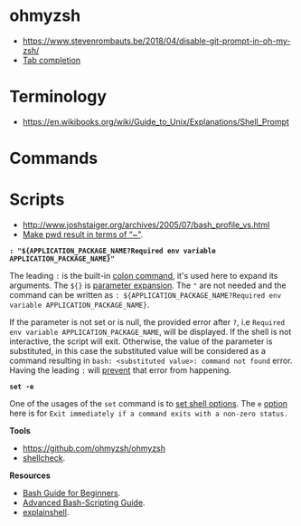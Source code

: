 # ohmyzsh

- https://www.stevenrombauts.be/2018/04/disable-git-prompt-in-oh-my-zsh/
- [Tab completion](https://medium.com/@herryhan2435/using-aws-cli-with-fzf-on-ohmyzsh-ec995ee3784f)

# Terminology

- https://en.wikibooks.org/wiki/Guide_to_Unix/Explanations/Shell_Prompt

# Commands

# Scripts

- http://www.joshstaiger.org/archives/2005/07/bash_profile_vs.html
- [Make pwd result in terms of “~"](https://unix.stackexchange.com/questions/207210/make-pwd-result-in-terms-of).

**`: "${APPLICATION_PACKAGE_NAME?Required env variable APPLICATION_PACKAGE_NAME}"`**

The leading `:` is the built-in [colon command](https://gerardnico.com/lang/bash/double_point), it's used here to expand its arguments. The `${}` is [parameter expansion](https://gerardnico.com/lang/bash/parameter_expansion). The `"` are not needed and the command can be written as `: ${APPLICATION_PACKAGE_NAME?Required env variable APPLICATION_PACKAGE_NAME}`.

If the parameter is not set or is null, the provided error after `?`, i.e `Required env variable APPLICATION_PACKAGE_NAME`, will be displayed. If the shell is not interactive, the script will exit. Otherwise, the value of the parameter is substituted, in this case the substituted value will be considered as a command resulting in `bash: <substituted value>: command not found` error. Having the leading `:` will [prevent](https://aplawrence.com/Basics/leading-colon.html) that error from happening.

**`set -e`**

One of the usages of the `set` command is to [set shell options](https://bash.cyberciti.biz/guide/Setting_shell_options). The `e` [option](http://linuxcommand.org/lc3_man_pages/seth.html) here is for `Exit immediately if a command exits with a non-zero status.`

**Tools**

- https://github.com/ohmyzsh/ohmyzsh
- [shellcheck](https://github.com/koalaman/shellcheck).

**Resources**

- [Bash Guide for Beginners](https://www.tldp.org/LDP/Bash-Beginners-Guide/html/index.html).
- [Advanced Bash-Scripting Guide](https://www.tldp.org/LDP/abs/html/index.html).
- [explainshell](https://explainshell.com/).
